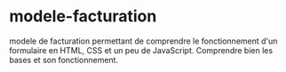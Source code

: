 # modele-facturation
modele de facturation permettant de comprendre le fonctionnement d'un formulaire en HTML, CSS et un peu de JavaScript. Comprendre bien les bases et son fonctionnement.
